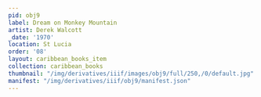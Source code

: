 ```yaml
---
pid: obj9
label: Dream on Monkey Mountain
artist: Derek Walcott
_date: '1970'
location: St Lucia
order: '08'
layout: caribbean_books_item
collection: caribbean_books
thumbnail: "/img/derivatives/iiif/images/obj9/full/250,/0/default.jpg"
manifest: "/img/derivatives/iiif/obj9/manifest.json"
---
```

